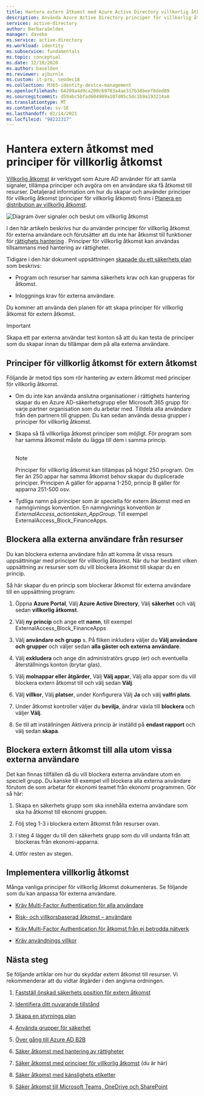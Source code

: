 ```yaml
---
title: Hantera extern åtkomst med Azure Active Directory villkorlig åtkomst
description: Använda Azure Active Directory principer för villkorlig åtkomst för att skydda extern åtkomst till resurser.
services: active-directory
author: BarbaraSelden
manager: daveba
ms.service: active-directory
ms.workload: identity
ms.subservice: fundamentals
ms.topic: conceptual
ms.date: 12/18/2020
ms.author: baselden
ms.reviewer: ajburnle
ms.custom: it-pro, seodec18
ms.collection: M365-identity-device-management
ms.openlocfilehash: 64209a4d9ca200c69783a4ae317b38beef8ded89
ms.sourcegitcommit: d59abc5bfad604909a107d05c5dc1b9a193214a8
ms.translationtype: MT
ms.contentlocale: sv-SE
ms.lasthandoff: 01/14/2021
ms.locfileid: "98222317"
---
```

# <a name="manage-external-access-with-conditional-access-policies"></a>Hantera extern åtkomst med principer för villkorlig åtkomst 

[Villkorlig åtkomst](../conditional-access/overview.md) är verktyget som Azure AD använder för att samla signaler, tillämpa principer och avgöra om en användare ska få åtkomst till resurser. Detaljerad information om hur du skapar och använder principer för villkorlig åtkomst (principer för villkorlig åtkomst) finns i [Planera en distribution av villkorlig åtkomst](../conditional-access/plan-conditional-access.md). 

![Diagram över signaler och beslut om villkorlig åtkomst](media/secure-external-access//7-conditional-access-signals.png)



I den här artikeln beskrivs hur du använder principer för villkorlig åtkomst för externa användare och förutsätter att du inte har åtkomst till funktioner för [rättighets hantering](../governance/entitlement-management-overview.md) . Principer för villkorlig åtkomst kan användas tillsammans med hantering av rättigheter.

Tidigare i den här dokument uppsättningen [skapade du ett säkerhets plan](3-secure-access-plan.md) som beskrivs:

* Program och resurser har samma säkerhets krav och kan grupperas för åtkomst.

* Inloggnings krav för externa användare.

Du kommer att använda den planen för att skapa principer för villkorlig åtkomst för extern åtkomst. 

> [!IMPORTANT]
> Skapa ett par externa användar test konton så att du kan testa de principer som du skapar innan du tillämpar dem på alla externa användare.

## <a name="conditional-access-policies-for-external-access"></a>Principer för villkorlig åtkomst för extern åtkomst

Följande är metod tips som rör hantering av extern åtkomst med principer för villkorlig åtkomst.

* Om du inte kan använda anslutna organisationer i rättighets hantering skapar du en Azure AD-säkerhetsgrupp eller Microsoft 365 grupp för varje partner organisation som du arbetar med. Tilldela alla användare från den partnern till gruppen. Du kan sedan använda dessa grupper i principer för villkorlig åtkomst.

* Skapa så få villkorliga åtkomst principer som möjligt. För program som har samma åtkomst måste du lägga till dem i samma princip.  
‎ 
   > [!NOTE]
   > Principer för villkorlig åtkomst kan tillämpas på högst 250 program. Om fler än 250 appar har samma åtkomst behov skapar du duplicerade principer. Principen A gäller för apparna 1-250, princip B gäller för apparna 251-500 osv.

* Tydliga namn på principer som är speciella för extern åtkomst med en namngivnings konvention. En namngivnings konvention är *ExternalAccess_actiontaken_AppGroup*. Till exempel ExternalAccess_Block_FinanceApps.

## <a name="block-all-external-users-from-resources"></a>Blockera alla externa användare från resurser

Du kan blockera externa användare från att komma åt vissa resurs uppsättningar med principer för villkorlig åtkomst. När du har bestämt vilken uppsättning av resurser som du vill blockera åtkomst till skapar du en princip.

Så här skapar du en princip som blockerar åtkomst för externa användare till en uppsättning program:

1. Öppna **Azure Portal**, Välj **Azure Active Directory**, Välj **säkerhet** och välj sedan **villkorlig åtkomst**.

2. Välj **ny princip** och ange ett **namn**, till exempel ExternalAccess_Block_FinanceApps

3. Välj **användare och grupp** s. På fliken inkludera väljer du **Välj användare och grupper** och väljer sedan **alla gäster och externa användare**. 

4. Välj **exkludera** och ange din administratörs grupp (er) och eventuella återställnings konton (brytar glas).

5. Välj **molnappar eller åtgärder**, Välj **Välj appar**, Välj alla appar som du vill blockera extern åtkomst till och välj sedan **Välj**.

6. Välj **villkor**, Välj **platser**, under Konfigurera Välj **Ja** och välj **valfri plats**.

7. Under åtkomst kontroller väljer du **bevilja**, ändrar växla till **blockera** och väljer **Välj**.

8. Se till att inställningen Aktivera princip är inställd på **endast rapport** och välj sedan **skapa**.

## <a name="block-external-access-to-all-except-specific-external-users"></a>Blockera extern åtkomst till alla utom vissa externa användare

Det kan finnas tillfällen då du vill blockera externa användare utom en speciell grupp. Du kanske till exempel vill blockera alla externa användare förutom de som arbetar för ekonomi teamet från ekonomi programmen. Gör så här:

1. Skapa en säkerhets grupp som ska innehålla externa användare som ska ha åtkomst till ekonomi gruppen.

2. Följ steg 1-3 i blockera extern åtkomst från resurser ovan.

3. I steg 4 lägger du till den säkerhets grupp som du vill undanta från att blockeras från ekonomi-apparna.

4. Utför resten av stegen.

## <a name="implement-conditional-access"></a>Implementera villkorlig åtkomst

Många vanliga principer för villkorlig åtkomst dokumenteras. Se följande som du kan anpassa för externa användare.

* [Kräv Multi-Factor Authentication för alla användare](../conditional-access/howto-conditional-access-policy-all-users-mfa.md)

* [Risk- och villkorsbaserad åtkomst – användare](../conditional-access/howto-conditional-access-policy-risk-user.md)

* [Kräv Multi-Factor Authentication för åtkomst från ej betrodda nätverk](../conditional-access/untrusted-networks.md) 

* [Kräv användnings villkor](../conditional-access/terms-of-use.md)

## <a name="next-steps"></a>Nästa steg

Se följande artiklar om hur du skyddar extern åtkomst till resurser. Vi rekommenderar att du vidtar åtgärder i den angivna ordningen.

1. [Fastställ önskad säkerhets position för extern åtkomst](1-secure-access-posture.md)

2. [Identifiera ditt nuvarande tillstånd](2-secure-access-current-state.md)

3. [Skapa en styrnings plan](3-secure-access-plan.md)

4. [Använda grupper för säkerhet](4-secure-access-groups.md)

5. [Över gång till Azure AD B2B](5-secure-access-b2b.md)

6. [Säker åtkomst med hantering av rättigheter](6-secure-access-entitlement-managment.md)

7. [Säker åtkomst med principer för villkorlig åtkomst](7-secure-access-conditional-access.md) (du är här)

8. [Säker åtkomst med känslighets etiketter](8-secure-access-sensitivity-labels.md)

9. [Säker åtkomst till Microsoft Teams, OneDrive och SharePoint](9-secure-access-teams-sharepoint.md)
